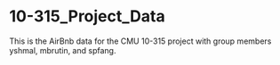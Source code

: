 # 10-315_Project_Data
This is the AirBnb data for the CMU 10-315 project with group members yshmal, mbrutin, and spfang.
